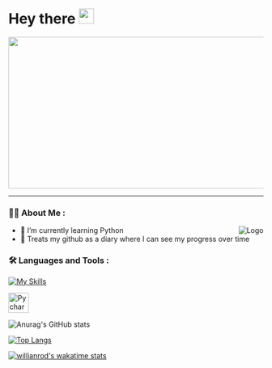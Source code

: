 <h1>
  Hey there
  <img src="https://media.giphy.com/media/hvRJCLFzcasrR4ia7z/giphy.gif" width="30px"/>
</h1>

<div align="center">
  <img src="https://user-images.githubusercontent.com/98991020/191608264-dc524e61-8ebb-4f70-920b-41bb1f3fbff9.gif" width="600" height="300"/>
</div>

---


### :woman_technologist: About Me :
<div align="center">
<img alt="Logo" align="right" src="https://upload.wikimedia.org/wikipedia/commons/c/c3/Python-logo-notext.svg" />
</div>

* :seedling: I’m currently learning Python
* :book: Treats my github as a diary where I can see my progress over time


### :hammer_and_wrench: Languages and Tools :

[![My Skills](https://skillicons.dev/icons?i=git,github,py,vscode)](https://skillicons.dev)<div>   <img src="https://upload.wikimedia.org/wikipedia/commons/1/1d/PyCharm_Icon.svg" title="Pycharm" alt="Pycharm" width="40" height="40"/> </div>



![Anurag's GitHub stats](https://github-readme-stats.vercel.app/api?username=veronikacode&theme=cobalt&show_icons=true)

[![Top Langs](https://github-readme-stats.vercel.app/api/top-langs/?username=veronikacode&layout=cobalt&theme=vision-friendly-dark)](https://github.com/anuraghazra/github-readme-stats)

[![willianrod's wakatime stats](https://github-readme-stats.vercel.app/api/wakatime?username=veronikacode)](https://github.com/anuraghazra/github-readme-stats)



